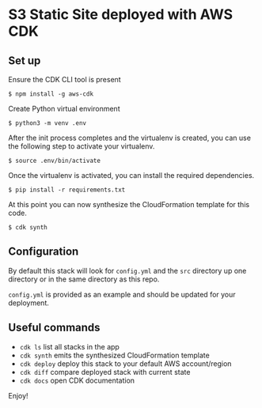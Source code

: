 
# S3 Static Site deployed with AWS CDK


## Set up

Ensure the CDK CLI tool is present

```
$ npm install -g aws-cdk
```

Create Python virtual environment

```
$ python3 -m venv .env
```

After the init process completes and the virtualenv is created, you can use the following
step to activate your virtualenv.

```
$ source .env/bin/activate
```

Once the virtualenv is activated, you can install the required dependencies.

```
$ pip install -r requirements.txt
```

At this point you can now synthesize the CloudFormation template for this code.

```
$ cdk synth
```

## Configuration

By default this stack will look for `config.yml` and the `src` directory up one directory or in the same directory as this repo.

`config.yml` is provided as an example and should be updated for your deployment.

## Useful commands

 * `cdk ls`          list all stacks in the app
 * `cdk synth`       emits the synthesized CloudFormation template
 * `cdk deploy`      deploy this stack to your default AWS account/region
 * `cdk diff`        compare deployed stack with current state
 * `cdk docs`        open CDK documentation

Enjoy!
